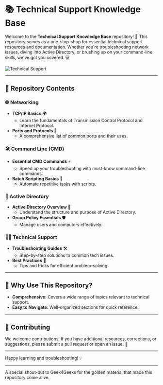 # 📚 Technical Support Knowledge Base

Welcome to the **Technical Support Knowledge Base** repository! 🚀 This repository serves as a one-stop-shop for essential technical support resources and documentation. Whether you're troubleshooting network issues, diving into Active Directory, or brushing up on your command-line skills, we've got you covered. 💻

![Technical Support](https://github.com/user-attachments/assets/0313cf43-56e5-4abb-8959-c4a539300677)


---

## 📂 Repository Contents

### 🌐 Networking
- **TCP/IP Basics** 🌍
  - Learn the fundamentals of Transmission Control Protocol and Internet Protocol.
- **Ports and Protocols** 🚪
  - A comprehensive list of common ports and their uses.

### 🛠️ Command Line (CMD)
- **Essential CMD Commands** ⚡
  - Speed up your troubleshooting with must-know command-line commands.
- **Batch Scripting Basics** 📜
  - Automate repetitive tasks with scripts.

### 🔑 Active Directory
- **Active Directory Overview** 🏢
  - Understand the structure and purpose of Active Directory.
- **Group Policy Essentials** 🛡️
  - Manage users and computers effectively.

### 🧑‍💻 Technical Support
- **Troubleshooting Guides** 🛠️
  - Step-by-step solutions to common tech issues.
- **Best Practices** 🧠
  - Tips and tricks for efficient problem-solving.

---

## 🤔 Why Use This Repository?

- **Comprehensive:** Covers a wide range of topics relevant to technical support.
- **Easy to Navigate:** Well-organized sections for quick reference.

---

## 🔗 Contributing

We welcome contributions! If you have additional resources, corrections, or suggestions, please submit a pull request or open an issue. 🙌

---

Happy learning and troubleshooting! 💡

---

A special shout-out to Geek4Geeks for the golden material that made this repository come alive.
